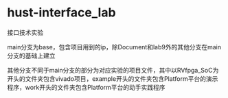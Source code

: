 # hust-interface_lab
 接口技术实验
 
 main分支为base，包含项目用到的ip，除Document和lab9外的其他分支在main分支的基础上建立
 
 其他分支不同于main分支的部分为对应实验的项目文件，其中以RVfpga_SoC为开头的文件夹包含vivado项目，example开头的文件夹包含Platform平台的演示程序，work开头的文件夹包含Platform平台的动手实践程序
